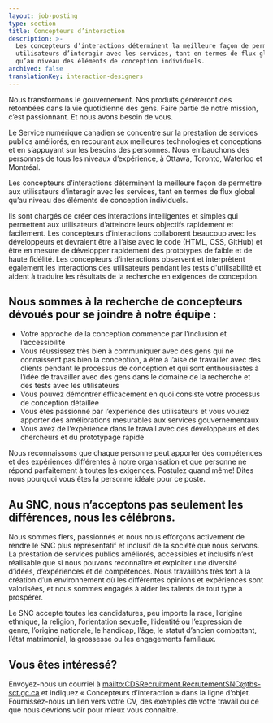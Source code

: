 ```yaml
---
layout: job-posting
type: section
title: Concepteurs d’interaction
description: >-
  Les concepteurs d’interactions déterminent la meilleure façon de permettre aux
  utilisateurs d’interagir avec les services, tant en termes de flux global
  qu’au niveau des éléments de conception individuels.
archived: false
translationKey: interaction-designers
---
```

Nous transformons le gouvernement. Nos produits généreront des retombées dans la vie quotidienne des gens. Faire partie de notre mission, c’est passionnant. Et nous avons besoin de vous.

Le Service numérique canadien se concentre sur la prestation de services publics améliorés, en recourant aux meilleures technologies et conceptions et en s’appuyant sur les besoins des personnes. Nous embauchons des personnes de tous les niveaux d’expérience, à Ottawa, Toronto, Waterloo et Montréal.

Les concepteurs d’interactions déterminent la meilleure façon de permettre aux utilisateurs d’interagir avec les services, tant en termes de flux global qu’au niveau des éléments de conception individuels.

Ils sont chargés de créer des interactions intelligentes et simples qui permettent aux utilisateurs d’atteindre leurs objectifs rapidement et facilement. Les concepteurs d’interactions collaborent beaucoup avec les développeurs et devraient être à l’aise avec le code (HTML, CSS, GitHub) et être en mesure de développer rapidement des prototypes de faible et de haute fidélité. Les concepteurs d’interactions observent et interprètent également les interactions des utilisateurs pendant les tests d'utilisabilité et aident à traduire les résultats de la recherche en exigences de conception. 

## Nous sommes à la recherche de concepteurs dévoués pour se joindre à notre équipe :

* Votre approche de la conception commence par l’inclusion et l’accessibilité
* Vous réussissez très bien à communiquer avec des gens qui ne connaissent pas bien la conception, à être à l’aise de travailler avec des clients pendant le processus de conception et qui sont enthousiastes à l’idée de travailler avec des gens dans le domaine de la recherche et des tests avec les utilisateurs
* Vous pouvez démontrer efficacement en quoi consiste votre processus de conception détaillée
* Vous êtes passionné par l’expérience des utilisateurs et vous voulez apporter des améliorations mesurables aux services gouvernementaux
* Vous avez de l’expérience dans le travail avec des développeurs et des chercheurs et du prototypage rapide

Nous reconnaissons que chaque personne peut apporter des compétences et des expériences différentes à notre organisation et que personne ne répond parfaitement à toutes les exigences. Postulez quand même! Dites nous pourquoi vous êtes la personne idéale pour ce poste.

## Au SNC, nous n’acceptons pas seulement les différences, nous les célébrons.

Nous sommes fiers, passionnés et nous nous efforçons activement de rendre le SNC plus représentatif et inclusif de la société que nous servons. La prestation de services publics améliorés, accessibles et inclusifs n’est réalisable que si nous pouvons reconnaître et exploiter une diversité d’idées, d’expériences et de compétences. Nous travaillons très fort à la création d’un environnement où les différentes opinions et expériences sont valorisées, et nous sommes engagés à aider les talents de tout type à prospérer.

Le SNC accepte toutes les candidatures, peu importe la race, l’origine ethnique, la religion, l’orientation sexuelle, l’identité ou l’expression de genre, l’origine nationale, le handicap, l’âge, le statut d’ancien combattant, l’état matrimonial, la grossesse ou les engagements familiaux.

## Vous êtes intéressé?

Envoyez-nous un courriel à <mailto:CDSRecruitment.RecrutementSNC@tbs-sct.gc.ca> et indiquez « Concepteurs d’interaction » dans la ligne d’objet. Fournissez-nous un lien vers votre CV, des exemples de votre travail ou ce que nous devrions voir pour mieux vous connaître.
